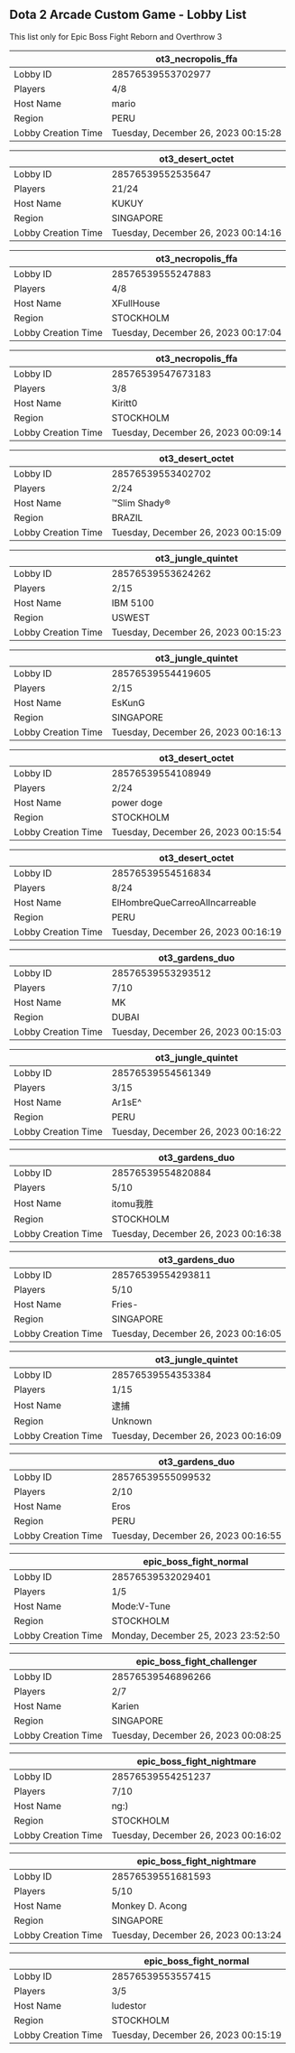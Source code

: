 ## Dota 2 Arcade Custom Game - Lobby List

This list only for Epic Boss Fight Reborn and Overthrow 3

|  | ot3_necropolis_ffa |
| ------ | ------ |
| Lobby ID | 28576539553702977 |
| Players | 4/8 |
| Host Name | mario |
| Region | PERU |
| Lobby Creation Time | Tuesday, December 26, 2023 00:15:28 |


|  | ot3_desert_octet |
| ------ | ------ |
| Lobby ID | 28576539552535647 |
| Players | 21/24 |
| Host Name | KUKUY |
| Region | SINGAPORE |
| Lobby Creation Time | Tuesday, December 26, 2023 00:14:16 |


|  | ot3_necropolis_ffa |
| ------ | ------ |
| Lobby ID | 28576539555247883 |
| Players | 4/8 |
| Host Name | XFullHouse |
| Region | STOCKHOLM |
| Lobby Creation Time | Tuesday, December 26, 2023 00:17:04 |


|  | ot3_necropolis_ffa |
| ------ | ------ |
| Lobby ID | 28576539547673183 |
| Players | 3/8 |
| Host Name | Kiritt0 |
| Region | STOCKHOLM |
| Lobby Creation Time | Tuesday, December 26, 2023 00:09:14 |


|  | ot3_desert_octet |
| ------ | ------ |
| Lobby ID | 28576539553402702 |
| Players | 2/24 |
| Host Name | ™Slim Shady® |
| Region | BRAZIL |
| Lobby Creation Time | Tuesday, December 26, 2023 00:15:09 |


|  | ot3_jungle_quintet |
| ------ | ------ |
| Lobby ID | 28576539553624262 |
| Players | 2/15 |
| Host Name | IBM 5100 |
| Region | USWEST |
| Lobby Creation Time | Tuesday, December 26, 2023 00:15:23 |


|  | ot3_jungle_quintet |
| ------ | ------ |
| Lobby ID | 28576539554419605 |
| Players | 2/15 |
| Host Name | EsKunG |
| Region | SINGAPORE |
| Lobby Creation Time | Tuesday, December 26, 2023 00:16:13 |


|  | ot3_desert_octet |
| ------ | ------ |
| Lobby ID | 28576539554108949 |
| Players | 2/24 |
| Host Name | power doge |
| Region | STOCKHOLM |
| Lobby Creation Time | Tuesday, December 26, 2023 00:15:54 |


|  | ot3_desert_octet |
| ------ | ------ |
| Lobby ID | 28576539554516834 |
| Players | 8/24 |
| Host Name | ElHombreQueCarreoAlIncarreable |
| Region | PERU |
| Lobby Creation Time | Tuesday, December 26, 2023 00:16:19 |


|  | ot3_gardens_duo |
| ------ | ------ |
| Lobby ID | 28576539553293512 |
| Players | 7/10 |
| Host Name | MK |
| Region | DUBAI |
| Lobby Creation Time | Tuesday, December 26, 2023 00:15:03 |


|  | ot3_jungle_quintet |
| ------ | ------ |
| Lobby ID | 28576539554561349 |
| Players | 3/15 |
| Host Name | Ar1sE^ |
| Region | PERU |
| Lobby Creation Time | Tuesday, December 26, 2023 00:16:22 |


|  | ot3_gardens_duo |
| ------ | ------ |
| Lobby ID | 28576539554820884 |
| Players | 5/10 |
| Host Name | itomu我胜 |
| Region | STOCKHOLM |
| Lobby Creation Time | Tuesday, December 26, 2023 00:16:38 |


|  | ot3_gardens_duo |
| ------ | ------ |
| Lobby ID | 28576539554293811 |
| Players | 5/10 |
| Host Name | Fries- |
| Region | SINGAPORE |
| Lobby Creation Time | Tuesday, December 26, 2023 00:16:05 |


|  | ot3_jungle_quintet |
| ------ | ------ |
| Lobby ID | 28576539554353384 |
| Players | 1/15 |
| Host Name | 逮捕 |
| Region | Unknown |
| Lobby Creation Time | Tuesday, December 26, 2023 00:16:09 |


|  | ot3_gardens_duo |
| ------ | ------ |
| Lobby ID | 28576539555099532 |
| Players | 2/10 |
| Host Name | Eros |
| Region | PERU |
| Lobby Creation Time | Tuesday, December 26, 2023 00:16:55 |


|  | epic_boss_fight_normal |
| ------ | ------ |
| Lobby ID | 28576539532029401 |
| Players | 1/5 |
| Host Name | Mode:V-Tune |
| Region | STOCKHOLM |
| Lobby Creation Time | Monday, December 25, 2023 23:52:50 |


|  | epic_boss_fight_challenger |
| ------ | ------ |
| Lobby ID | 28576539546896266 |
| Players | 2/7 |
| Host Name | Karien |
| Region | SINGAPORE |
| Lobby Creation Time | Tuesday, December 26, 2023 00:08:25 |


|  | epic_boss_fight_nightmare |
| ------ | ------ |
| Lobby ID | 28576539554251237 |
| Players | 7/10 |
| Host Name | ng:) |
| Region | STOCKHOLM |
| Lobby Creation Time | Tuesday, December 26, 2023 00:16:02 |


|  | epic_boss_fight_nightmare |
| ------ | ------ |
| Lobby ID | 28576539551681593 |
| Players | 5/10 |
| Host Name | Monkey D. Acong |
| Region | SINGAPORE |
| Lobby Creation Time | Tuesday, December 26, 2023 00:13:24 |


|  | epic_boss_fight_normal |
| ------ | ------ |
| Lobby ID | 28576539553557415 |
| Players | 3/5 |
| Host Name | ludestor |
| Region | STOCKHOLM |
| Lobby Creation Time | Tuesday, December 26, 2023 00:15:19 |


